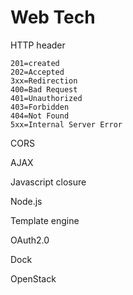 # Web Tech

HTTP header

```text
201=created 
202=Accepted 
3xx=Redirection 
400=Bad Request 
401=Unauthorized 
403=Forbidden 
404=Not Found 
5xx=Internal Server Error
```

CORS 

AJAX 

Javascript closure 

Node.js 

Template engine 

OAuth2.0 

Dock 

OpenStack

